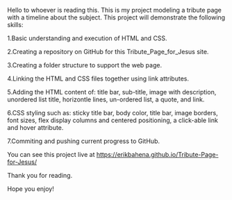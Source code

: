 Hello to whoever is reading this. This is my project modeling a tribute page with a timeline about the subject. This project will demonstrate the following skills:

1.Basic understanding and execution of HTML and CSS.

2.Creating a repository on GitHub for this Tribute_Page_for_Jesus site.

3.Creating a folder structure to support the web page.

4.Linking the HTML and CSS files together using link attributes.

5.Adding the HTML content of: title bar, sub-title, image with description, unordered list title, horizontle lines, un-ordered list, a quote, and link.

6.CSS styling such as: sticky title bar, body color, title bar, image borders, font sizes, flex display columns and centered positioning, a click-able link and hover attribute.

7.Commiting and pushing current progress to GitHub.

You can see this project live at https://erikbahena.github.io/Tribute-Page-for-Jesus/

Thank you for reading.

Hope you enjoy!
